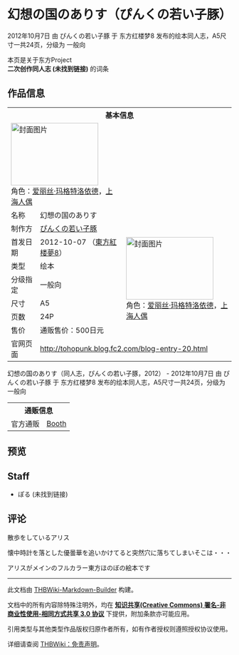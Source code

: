 # 幻想の国のありす（ぴんくの若い子豚）

<!-- source html: G:\repos\THBWiki-Markdown-Builder\THBWikiMarkdown\Temp\main\2\21\ns0%3A%E5%B9%BB%E6%83%B3%E3%81%AE%E5%9B%BD%E3%81%AE%E3%81%82%E3%82%8A%E3%81%99%EF%BC%88%E3%81%B4%E3%82%93%E3%81%8F%E3%81%AE%E8%8B%A5%E3%81%84%E5%AD%90%E8%B1%9A%EF%BC%89.html -->

2012年10月7日 由 ぴんくの若い子豚 于 东方红楼梦8 发布的绘本同人志，A5尺寸一共24页，分级为 一般向

本页是关于东方Project  
 **二次创作同人志 (未找到链接)** 的词条

## 作品信息

<table><tbody><tr><th colspan="3">基本信息</th></tr><tr><td class="cover-artwork-mobile" colspan="2"><a href="./文件-幻想の国のありす（ぴんくの若い子豚）封面.jpg.md" class="image" title="封面图片"><img alt="封面图片" src="https://upload.thwiki.cc/thumb/b/bf/%E5%B9%BB%E6%83%B3%E3%81%AE%E5%9B%BD%E3%81%AE%E3%81%82%E3%82%8A%E3%81%99%EF%BC%88%E3%81%B4%E3%82%93%E3%81%8F%E3%81%AE%E8%8B%A5%E3%81%84%E5%AD%90%E8%B1%9A%EF%BC%89%E5%B0%81%E9%9D%A2.jpg/196px-%E5%B9%BB%E6%83%B3%E3%81%AE%E5%9B%BD%E3%81%AE%E3%81%82%E3%82%8A%E3%81%99%EF%BC%88%E3%81%B4%E3%82%93%E3%81%8F%E3%81%AE%E8%8B%A5%E3%81%84%E5%AD%90%E8%B1%9A%EF%BC%89%E5%B0%81%E9%9D%A2.jpg" decoding="async" loading="lazy" width="196" height="140" srcset="https://upload.thwiki.cc/thumb/b/bf/%E5%B9%BB%E6%83%B3%E3%81%AE%E5%9B%BD%E3%81%AE%E3%81%82%E3%82%8A%E3%81%99%EF%BC%88%E3%81%B4%E3%82%93%E3%81%8F%E3%81%AE%E8%8B%A5%E3%81%84%E5%AD%90%E8%B1%9A%EF%BC%89%E5%B0%81%E9%9D%A2.jpg/294px-%E5%B9%BB%E6%83%B3%E3%81%AE%E5%9B%BD%E3%81%AE%E3%81%82%E3%82%8A%E3%81%99%EF%BC%88%E3%81%B4%E3%82%93%E3%81%8F%E3%81%AE%E8%8B%A5%E3%81%84%E5%AD%90%E8%B1%9A%EF%BC%89%E5%B0%81%E9%9D%A2.jpg 1.5x, https://upload.thwiki.cc/thumb/b/bf/%E5%B9%BB%E6%83%B3%E3%81%AE%E5%9B%BD%E3%81%AE%E3%81%82%E3%82%8A%E3%81%99%EF%BC%88%E3%81%B4%E3%82%93%E3%81%8F%E3%81%AE%E8%8B%A5%E3%81%84%E5%AD%90%E8%B1%9A%EF%BC%89%E5%B0%81%E9%9D%A2.jpg/392px-%E5%B9%BB%E6%83%B3%E3%81%AE%E5%9B%BD%E3%81%AE%E3%81%82%E3%82%8A%E3%81%99%EF%BC%88%E3%81%B4%E3%82%93%E3%81%8F%E3%81%AE%E8%8B%A5%E3%81%84%E5%AD%90%E8%B1%9A%EF%BC%89%E5%B0%81%E9%9D%A2.jpg 2x" data-file-width="2976" data-file-height="2122"></a><div class="cover-char">角色：<a href="./爱丽丝·玛格特洛依德.md" title="爱丽丝·玛格特洛依德">爱丽丝·玛格特洛依德</a>，<a href="/%E7%88%B1%E4%B8%BD%E4%B8%9D%C2%B7%E7%8E%9B%E6%A0%BC%E7%89%B9%E6%B4%9B%E4%BE%9D%E5%BE%B7#上海人偶" title="爱丽丝·玛格特洛依德">上海人偶</a></div></td>
</tr><tr><td class="label">名称</td><td colspan="2"> 幻想の国のありす </td></tr><tr><td class="label">制作方</td><td><a href="./ぴんくの若い子豚.md" title="ぴんくの若い子豚">ぴんくの若い子豚</a></td><td class="cover-artwork" rowspan="7" style="min-width:196px;"><a href="./文件-幻想の国のありす（ぴんくの若い子豚）封面.jpg.md" class="image" title="封面图片"><img alt="封面图片" src="https://upload.thwiki.cc/thumb/b/bf/%E5%B9%BB%E6%83%B3%E3%81%AE%E5%9B%BD%E3%81%AE%E3%81%82%E3%82%8A%E3%81%99%EF%BC%88%E3%81%B4%E3%82%93%E3%81%8F%E3%81%AE%E8%8B%A5%E3%81%84%E5%AD%90%E8%B1%9A%EF%BC%89%E5%B0%81%E9%9D%A2.jpg/196px-%E5%B9%BB%E6%83%B3%E3%81%AE%E5%9B%BD%E3%81%AE%E3%81%82%E3%82%8A%E3%81%99%EF%BC%88%E3%81%B4%E3%82%93%E3%81%8F%E3%81%AE%E8%8B%A5%E3%81%84%E5%AD%90%E8%B1%9A%EF%BC%89%E5%B0%81%E9%9D%A2.jpg" decoding="async" loading="lazy" width="196" height="140" srcset="https://upload.thwiki.cc/thumb/b/bf/%E5%B9%BB%E6%83%B3%E3%81%AE%E5%9B%BD%E3%81%AE%E3%81%82%E3%82%8A%E3%81%99%EF%BC%88%E3%81%B4%E3%82%93%E3%81%8F%E3%81%AE%E8%8B%A5%E3%81%84%E5%AD%90%E8%B1%9A%EF%BC%89%E5%B0%81%E9%9D%A2.jpg/294px-%E5%B9%BB%E6%83%B3%E3%81%AE%E5%9B%BD%E3%81%AE%E3%81%82%E3%82%8A%E3%81%99%EF%BC%88%E3%81%B4%E3%82%93%E3%81%8F%E3%81%AE%E8%8B%A5%E3%81%84%E5%AD%90%E8%B1%9A%EF%BC%89%E5%B0%81%E9%9D%A2.jpg 1.5x, https://upload.thwiki.cc/thumb/b/bf/%E5%B9%BB%E6%83%B3%E3%81%AE%E5%9B%BD%E3%81%AE%E3%81%82%E3%82%8A%E3%81%99%EF%BC%88%E3%81%B4%E3%82%93%E3%81%8F%E3%81%AE%E8%8B%A5%E3%81%84%E5%AD%90%E8%B1%9A%EF%BC%89%E5%B0%81%E9%9D%A2.jpg/392px-%E5%B9%BB%E6%83%B3%E3%81%AE%E5%9B%BD%E3%81%AE%E3%81%82%E3%82%8A%E3%81%99%EF%BC%88%E3%81%B4%E3%82%93%E3%81%8F%E3%81%AE%E8%8B%A5%E3%81%84%E5%AD%90%E8%B1%9A%EF%BC%89%E5%B0%81%E9%9D%A2.jpg 2x" data-file-width="2976" data-file-height="2122"></a><div class="cover-char">角色：<a href="./爱丽丝·玛格特洛依德.md" title="爱丽丝·玛格特洛依德">爱丽丝·玛格特洛依德</a>，<span class="smw-subobject-entity"><a href="/%E7%88%B1%E4%B8%BD%E4%B8%9D%C2%B7%E7%8E%9B%E6%A0%BC%E7%89%B9%E6%B4%9B%E4%BE%9D%E5%BE%B7#上海人偶" title="爱丽丝·玛格特洛依德">上海人偶</a></span></div></td>
</tr><tr><td class="label">首发日期</td><td>2012-10-07&#160;（<a href="/展会作品列表?e=%E4%B8%9C%E6%96%B9%E7%BA%A2%E6%A5%BC%E6%A2%A6%238">東方紅楼夢8</a>）</td></tr><tr><td class="label">类型</td><td>绘本</td></tr><tr><td class="label">分级指定</td><td>一般向</td></tr><tr><td class="label">尺寸</td><td>A5</td></tr><tr><td class="label">页数</td><td>24P</td></tr><tr><td class="label">售价</td><td>通贩售价：500日元</td></tr>
<tr><td class="label">官网页面</td><td colspan="2"><a rel="nofollow" class="external free" href="http://tohopunk.blog.fc2.com/blog-entry-20.html">http://tohopunk.blog.fc2.com/blog-entry-20.html</a></td></tr></tbody></table>

幻想の国のありす（同人志，ぴんくの若い子豚，2012） - 2012年10月7日 由 ぴんくの若い子豚 于 东方红楼梦8 发布的绘本同人志，A5尺寸一共24页，分级为 一般向

<table><tbody><tr><th colspan="3">通贩信息</th></tr><tr><td class="label">官方通贩</td><td colspan="2"><a rel="nofollow" class="external text" href="https://tohopunk.booth.pm/items/2203256">Booth</a></td></tr></tbody></table>



## 预览

## Staff
- ぽる (未找到链接)


## 评论

  
散歩をしているアリス  

懐中時計を落とした優曇華を追いかけてると突然穴に落ちてしまいそこは・・・  

アリスがメインのフルカラー東方ほのぼの絵本です
  


  
  

  





---

此文档由 [THBWiki-Markdown-Builder](https://github.com/Delsin-Yu/THBWiki-Markdown-Builder) 构建。

文档中的所有内容除特殊注明外，均在 [**知识共享(Creative Commons) 署名-非商业性使用-相同方式共享 3.0 协议**](https://creativecommons.org/licenses/by-sa/3.0/deed.zh-hans) 下提供，附加条款亦可能应用。

引用类型与其他类型作品版权归原作者所有，如有作者授权则遵照授权协议使用。

详细请查阅 [THBWiki：免责声明](https://thbwiki.cc/THBWiki:%E5%85%8D%E8%B4%A3%E5%A3%B0%E6%98%8E)。

